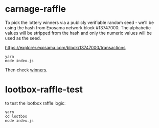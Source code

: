 # carnage-raffle

To pick the lottery winners via a publicly verifiable random seed - we’ll be using the hash from Exosama network block #13747000. The alphabetic values will be stripped from the hash and only the numeric values will be used as the seed.

https://explorer.exosama.com/block/13747000/transactions

```
yarn
node index.js
```

Then check [winners](./winners.json).

# lootbox-raffle-test

to test the lootbox raffle logic:

```
yarn
cd lootbox
node index.js

```
